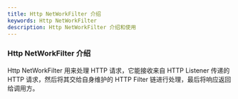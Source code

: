 ```yaml
---
title: Http NetWorkFilter 介绍
keywords: Http NetWorkFilter
description: Http NetWorkFilter 介绍和使用
---
```


### Http NetWorkFilter 介绍

Http NetWorkFilter 用来处理 HTTP 请求，它能接收来自 HTTP Listener 传递的 HTTP 请求，然后将其交给自身维护的 HTTP Filter 链进行处理，最后将响应返回给调用方。


